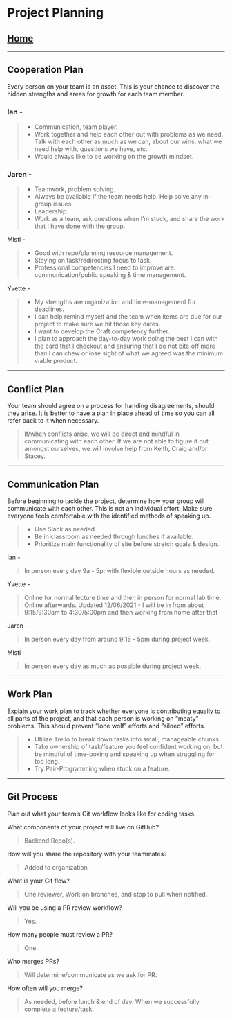 # Project Planning

## [Home](../README.md)

---

## Cooperation Plan

Every person on your team is an asset. This is your chance to discover the hidden strengths and areas for growth for each team member.

### Ian -

> * Communication, team player.
> * Work together and help each other out with problems as we need. Talk with each other as much as we can, about our wins, what we need help with, questions we have, etc.
> * Would always like to be working on the growth mindset.

### Jaren -

> * Teamwork, problem solving.
> * Always be available if the team needs help. Help solve any in-group issues.
> * Leadership.
> * Work as a team, ask questions when I’m stuck, and share the work that I have done with the group.

Misti -

> * Good with repo/planning resource management.
> * Staying on task/redirecting focus to task.
> * Professional competencies I need to improve are: communication/public speaking & time management.

Yvette -

> * My strengths are organization and time-management for deadlines.
> * I can help remind myself and the team when items are due for our project to make sure we hit those key dates.
> * I want to develop the Craft competency further.
> * I plan to approach the day-to-day work doing the best I can with the card that I checkout and ensuring that I do not bite off more than I can chew or lose sight of what we agreed was the minimum viable product.

---

## Conflict Plan

Your team should agree on a process for handing disagreements, should they arise. It is better to have a plan in place ahead of time so you can all refer back to it when necessary.

> If/when conflicts arise, we will be direct and mindful in communicating with each other. If we are not able to figure it out amongst ourselves, we will involve help from Keith, Craig and/or Stacey.

---

## Communication Plan

Before beginning to tackle the project, determine how your group will communicate with each other. This is not an individual effort. Make sure everyone feels comfortable with the identified methods of speaking up.

> * Use Slack as needed.
> * Be in classroom as needed through lunches if available.
> * Prioritize main functionality of site before stretch goals & design.

Ian -
> In person every day 9a - 5p; with flexible outside hours as needed.  

Yvette -
> Online for normal lecture time and then in person for normal lab time.  Online afterwards.
> Updated 12/06/2021 - I will be in from about 9:15/9:30am to 4:30/5:00pm and then working from home after that

Jaren -
> In person every day from around 9:15 - 5pm during project week.

Misti -
> In person every day as much as possible during project week.

---

## Work Plan

Explain your work plan to track whether everyone is contributing equally to all parts of the project, and that each person is working on “meaty” problems. This should prevent “lone wolf” efforts and “siloed” efforts.

> * Utilize Trello to break down tasks into small, manageable chunks.
> * Take ownership of task/feature you feel confident working on, but be mindful of time-boxing and speaking up when struggling for too long.
> * Try Pair-Programming when stuck on a feature.

---

## Git Process

Plan out what your team’s Git workflow looks like for coding tasks.

What components of your project will live on GitHub?
> Backend Repo(s).

How will you share the repository with your teammates?
> Added to organization

What is your Git flow?
> One reviewer, Work on branches, and stop to pull when notified.

Will you be using a PR review workflow?
> Yes.

How many people must review a PR?
> One.

Who merges PRs?
> Will determine/communicate as we ask for PR.

How often will you merge?
> As needed, before lunch & end of day.
> When we successfully complete a feature/task.
